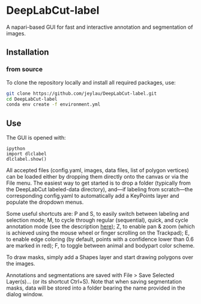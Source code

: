 # DeepLabCut-label

A napari-based GUI for fast and interactive annotation and segmentation of images.

## Installation
### from source

To clone the repository locally and install all required packages, use:
```sh
git clone https://github.com/jeylau/DeepLabCut-label.git
cd DeepLabCut-label
conda env create -f environment.yml
```

## Use

The GUI is opened with:
```
ipython
import dlclabel
dlclabel.show()
```
All accepted files (config.yaml, images, data files, list of polygon vertices) can be loaded 
either by dropping them directly onto the canvas or via the File menu.
The easiest way to get started is to drop a folder (typically from the DeepLabCut
labeled-data directory), and—if labeling from scratch—the corresponding config.yaml
to automatically add a KeyPoints layer and populate the dropdown menus.

Some useful shortcuts are:
P and S, to easily switch between labeling and selection mode;
M, to cycle through regular (sequential), quick, and cycle annotation mode (see the description [here](https://github.com/jeylau/DeepLabCut-label/blob/ee71b0e15018228c98db3b88769e8a8f4e2c0454/dlclabel/layers.py#L9-L19));
Z, to enable pan & zoom (which is achieved using the mouse wheel or finger scrolling on the Trackpad);
E, to enable edge coloring (by default, points with a confidence lower than 0.6 are marked
in red); F, to toggle between animal and bodypart color scheme. 

To draw masks, simply add a Shapes layer and start drawing polygons over the images.

Annotations and segmentations are saved with File > Save Selected Layer(s)...
(or its shortcut Ctrl+S). Note that when saving segmentation masks, data will be stored into
a folder bearing the name provided in the dialog window.

